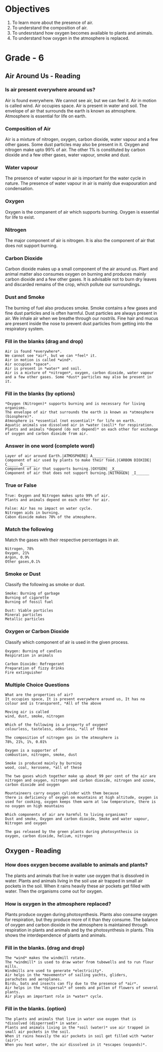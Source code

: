 # Objectives
1. To learn more about the presence of air.
2. To understand the composition of air.
3. To undesrstand how oxygen becomes available to plants and animals.
4. To understand how oxygen in the atmosphere is replaced.

# Grade - 6
## Air Around Us - Reading
### Is air present everywhere around us?
Air is found everywhere. We cannot see air, but we can feel it. Air in motion is called wind. Air occupies space. Air is present in water and soil. The envelope of air that surrounds the earth is known as atmosphere. Atmosphere is essential for life on earth.

### Composition of Air
Air is a mixture of nitrogen, oxygen, carbon dioxide, water vapour and a few other gases. Some dust particles may also be present in it. Oxygen and nitrogen make upto 99% of air. The other 1% is constituted by carbon dioxide and a few other gases, water vapour, smoke and dust.

### Water vapour
The presence of water vapour in air is important for the water cycle in nature. The presence of water vapour in air is mainly due evapouration and condensation.

### Oxygen
Oxygen is the companent of air which supports burning. Oxygen is essential for life to exist.

### Nitrogen
The major component of air is nitrogen. It is also the component of air that does not support burning.

### Carbon Dioxide
Carbon dioxide makes up a small component of the air around us. Plant and animal matter also consumes oxygen on burning and produces mainly carbon dioxide and a few other gases. It is advisable not to burn dry leaves and discarded remains of the crop, which pollute our surroundings.

### Dust and Smoke
The burning of fuel also produces smoke. Smoke contains a few gases and fine dust particles and is often harmful. Dust particles are always present in air. We inhale air when we breathe through our nostrils. Fine hair and mucus are present inside the nose to prevent dust particles from getting into the respiratory system.

### Fill in the blanks (drag and drop)
```
Air is found *everywhere*.
We cannot see *air*, but we can *feel* it.
Air in motion is called *wind*.
Air occupies *space*.
Air is present in *water* and soil.
Air is a mixture of *nitrogen*, oxygen, carbon dioxide, water vapour and a few other gases. Some *dust* particles may also be present in it.
```
### Fill in the blanks (by options)
```
*Oxygen (Nitrogen)* supports burning and is necessary for living organisms.
The envelope of air that surrounds the earth is known as *atmosphere (biosphere)*.
Atmosphere is *essential (not essential)* for life on earth.
Aquatic animals use dissolved air in *water (soil)* for respiration.
Plants and animals *depend (do not depend)* on each other for exchange of oxygen and carbon dioxide from air.
```
### Answer in one word (complete word)
```
Layer of air around Earth.|ATMOSPHERE| A_________
Component of air used by plants to make their food.|CARBON DIOXIDE| C_____ D______
Component of air that supports burning.|OXYGEN| _X____
Component of air that does not support burning.|NITROGEN| _I______
```
### True or False
```
True: Oxygen and Nitrogen makes upto 99% of air.
Plants and animals depend on each other for air.

False: Air has no impact on water cycle.
Nitrogen aids in burning.
Cabon dioxide makes 70% of the atmosphere.
```
### Match the following
Match the gases with their respective percentages in air.

```
Nitrogen, 78%
Oxygen, 21%
Argon, 0.9%
Other gases,0.1%
```
### Smoke or Dust
Classify the following as smoke or dust.
```
Smoke: Burning of garbage
Burning of cigarette
Burning of fossil fuel

Dust: Viable particles
Mineral particles
Metallic particles
```
### Oxygen or Carbon Dioxide
Classify which component of air is used in the given process.

```
Oxygen: Burning of candles
Respiration in animals

Carbon Dioxide: Refregerant
Preparation of fizzy drinks
Fire extinguisher
```
### Multiple Choice Questions
```
What are the properties of air?
It occupies space, It is present everywhere around us, It has no colour and is transparent, *All of the above

Moving air is called
wind, dust, smoke, nitrogen

Which of the following is a property of oxygen?
colourless, tasteless, odourless, *all of these

The composition of nitrogen gas in the atmosphere is
78%, 21%, 1%, 0.01%

Oxygen is a supporter of
combustion, nitrogen, smoke, dust

Smoke is produced mainly by burning
wood, coal, kerosene, *all of these

The two gases which together make up about 99 per cent of the air are
nitrogen and oxygen, nitrogen and carbon dioxide, nitrogen and ozone, carbon dioxide and oxygen

Mountaineers carry oxygen cylinder with them because
there is deficiency of oxygen on mountains at high altitude, oxygen is used for cooking, oxygen keeps them warm at low temperature, there is no oxygen on high mountains

Which components of air are harmful to living organisms?
Dust and smoke, Oxygen and carbon dioxide, Smoke and water vapour, Nitrogen and oxygen

The gas released by the green plants during photosynthesis is
oxygen, carbon dioxide, helium, nitrogen
```
## Oxygen - Reading
### How does oxygen become available to animals and plants?
The plants and animals that live in water use oxygen that is dissolved in water. Plants and animals living in the soil use air trapped in small air pockets in the soil. When it rains heavily these air pockets get filled with water. Then the organisms come out for oxygen.

### How is oxygen in the atmosphere replaced?
Plants produce oxygen during photosynthesis. Plants also
consume oxygen for respiration, but they produce more of it than they consume. The balance of oxygen and carbon dioxide in the atmosphere is maintained through respiration in plants and animals and by the photosynthesis in plants. This shows the interdependence of plants and animals. 

### Fill in the blanks. (drag and drop)
```
The *wind* makes the windmill rotate. 
The *windmill* is used to draw water from tubewells and to run flour mills. 
Windmills are used to generate *electricity*. 
Air helps in the *movements* of sailing yachts, gliders,
parachutes and aeroplanes. 
Birds, bats and insects can fly due to the presence of *air*. 
Air helps in the *dispersal* of seeds and pollen of flowers of several plants. 
Air plays an important role in *water* cycle.

```
### Fill in the blanks. (option)
```
The plants and animals that live in water use oxygen that is *dissolved (disperrsed)* in water. 
Plants and animals living in the *soil (water)* use air trapped in small air pockets in the soil. 
When it rains heavily the air pockets in soil get filled with *water (air)*.
When you heat water, the air dissolved in it *escapes (expands)*.
```

